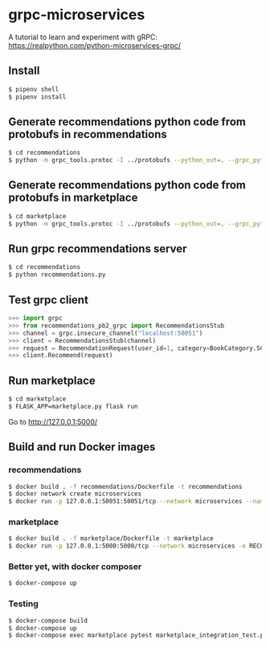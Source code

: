 # grpc-microservices

A tutorial to learn and experiment with gRPC: https://realpython.com/python-microservices-grpc/

## Install

```sh
$ pipenv shell
$ pipenv install
```

## Generate recommendations python code from protobufs in recommendations

```sh
$ cd recommendations
$ python -m grpc_tools.protoc -I ../protobufs --python_out=. --grpc_python_out=. ../protobufs/recommendations.proto
```

## Generate recommendations python code from protobufs in marketplace

```sh
$ cd marketplace
$ python -m grpc_tools.protoc -I ../protobufs --python_out=. --grpc_python_out=. ../protobufs/recommendations.proto
```

## Run grpc recommendations server

```sh
$ cd recommendations
$ python recommendations.py
```

## Test grpc client

```python
>>> import grpc
>>> from recommendations_pb2_grpc import RecommendationsStub
>>> channel = grpc.insecure_channel("localhost:50051")
>>> client = RecommendationsStub(channel)
>>> request = RecommendationRequest(user_id=1, category=BookCategory.SCIENCE_FICTION, max_results=3)
>>> client.Recommend(request)
```

## Run marketplace

```sh
$ cd marketplace
$ FLASK_APP=marketplace.py flask run
```

Go to http://127.0.0.1:5000/

## Build and run Docker images

### recommendations

```sh
$ docker build . -f recommendations/Dockerfile -t recommendations
$ docker network create microservices
$ docker run -p 127.0.0.1:50051:50051/tcp --network microservices --name recommendations recommendations
```

### marketplace

```sh
$ docker build . -f marketplace/Dockerfile -t marketplace
$ docker run -p 127.0.0.1:5000:5000/tcp --network microservices -e RECOMMENDATIONS_HOST=recommendations marketplace
```

### Better yet, with docker composer

```sh
$ docker-compose up
```

### Testing

```sh
$ docker-compose build
$ docker-compose up
$ docker-compose exec marketplace pytest marketplace_integration_test.py
```
